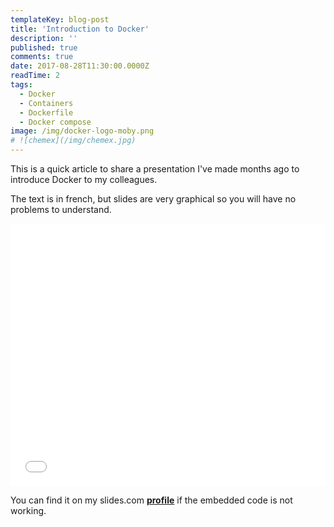 ```yaml
---
templateKey: blog-post
title: 'Introduction to Docker'
description: ''
published: true
comments: true
date: 2017-08-28T11:30:00.0000Z
readTime: 2
tags:
  - Docker
  - Containers
  - Dockerfile
  - Docker compose
image: /img/docker-logo-moby.png
# ![chemex](/img/chemex.jpg)
---
```


This is a quick article to share a presentation I've made months ago to introduce Docker to my colleagues.

The text is in french, but slides are very graphical so you will have no problems to understand.

<iframe src="//slides.com/rmkpatchaa/introduction-a-docker/embed" width="100%" height="420" scrolling="no" frameborder="0" webkitallowfullscreen mozallowfullscreen allowfullscreen></iframe>

You can find it on my slides.com [**profile**](http://slides.com/rmkpatchaa/introduction-a-docker#/) if the embedded code is not working.

